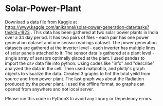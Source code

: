 # Solar-Power-Plant
Download a data file from Kaggle at https://www.kaggle.com/anikannal/solar-power-generation-data/tasks?taskId=1823 . This data has been gathered at two solar power plants in India over a 34 day period. It has two pairs of files - each pair has one power generation dataset and one sensor readings dataset. The power generation datasets are gathered at the inverter level - each inverter has multiple lines of solar panels attached to it. The sensor data is gathered at a plant level - single array of sensors optimally placed at the plant. I used pandas to import the csv data file into python. Using codes like "info" and "describe" analyzed the data in the cell. Then used matplotlib, and plotly's graph objects to visualize the data. Created 3 graphs to finf the total yeild from source and from power plant. The last graph was about the Radiation produced by the power plant. I used the offline format, so graphs can opened from anywhere and not local server.


Please run this code in Python3 to avoid any library or Depedency errors.

